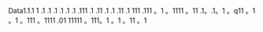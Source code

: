 Data1.1.1
1
.1
.1
.1
.1
.1
.1
.111
.1
.11
.1
.1
.11
.1
111
.111
。1
。1111
。11
.1。.1。1
。q11
。1
。1
。111
。1111
.01
11111
。111。1
。1
。11
。1

